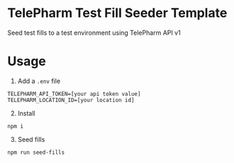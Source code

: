 # TelePharm Test Fill Seeder Template

Seed test fills to a test environment using TelePharm API v1

# Usage

1. Add a `.env` file

```
TELEPHARM_API_TOKEN=[your api token value]
TELEPHARM_LOCATION_ID=[your location id]
```

2. Install

```
npm i
```

3. Seed fills

```
npm run seed-fills
```
